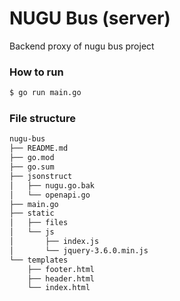 # NUGU Bus (server)
Backend proxy of nugu bus project


### How to run
```bash
$ go run main.go
```

### File structure
```bash
nugu-bus
├── README.md
├── go.mod
├── go.sum
├── jsonstruct
│   ├── nugu.go.bak
│   └── openapi.go
├── main.go
├── static
│   ├── files
│   └── js
│       ├── index.js
│       └── jquery-3.6.0.min.js
└── templates
    ├── footer.html
    ├── header.html
    └── index.html
```
